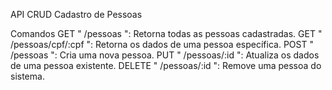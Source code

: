 API CRUD Cadastro de Pessoas

Comandos
GET " /pessoas ": Retorna todas as pessoas cadastradas.
GET " /pessoas/cpf/:cpf ": Retorna os dados de uma pessoa específica.
POST " /pessoas ": Cria uma nova pessoa.
PUT " /pessoas/:id ": Atualiza os dados de uma pessoa existente.
DELETE " /pessoas/:id ": Remove uma pessoa do sistema.


